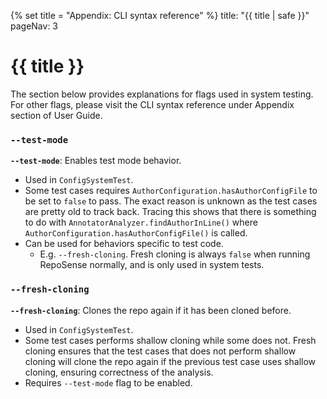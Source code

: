 {% set title = "Appendix: CLI syntax reference" %}
<frontmatter>
  title: "{{ title | safe }}"
  pageNav: 3
</frontmatter>

<h1 class="display-4"><md>{{ title }}</md></h1>

The section below provides explanations for flags used in system testing. For other flags, please visit the CLI 
syntax reference under Appendix section of User Guide.

<!-- ------------------------------------------------------------------------------------------------------ -->

### `--test-mode`

**`--test-mode`**: Enables test mode behavior.

<box type="info" seamless>

* Used in `ConfigSystemTest`.
* Some test cases requires `AuthorConfiguration.hasAuthorConfigFile` to be set to `false` to pass. The exact 
reason is unknown as the test cases are pretty old to track back. Tracing this shows that there is something to do 
with `AnnotatorAnalyzer.findAuthorInLine()` where `AuthorConfiguration.hasAuthorConfigFile()` is called.
* Can be used for behaviors specific to test code.
  * E.g. `--fresh-cloning`. Fresh cloning is always `false` when running RepoSense normally, and is only used in 
  system tests.

</box>

<!-- ------------------------------------------------------------------------------------------------------ -->

### `--fresh-cloning`

**`--fresh-cloning`**: Clones the repo again if it has been cloned before.

<box type="info" seamless>

* Used in `ConfigSystemTest`.
* Some test cases performs shallow cloning while some does not. Fresh cloning ensures that the test cases that does 
not perform shallow cloning will clone the repo again if the previous test case uses shallow cloning, ensuring 
correctness of the analysis.
* Requires `--test-mode` flag to be enabled.

</box>
